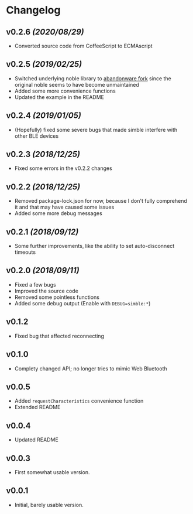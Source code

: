 # Changelog

## v0.2.6 *(2020/08/29)*

- Converted source code from CoffeeScript to ECMAscript

## v0.2.5 *(2019/02/25)*

- Switched underlying noble library to [abandonware fork](https://github.com/abandonware/noble) since the original noble seems to have become unmaintained
- Added some more convenience functions
- Updated the example in the README

## v0.2.4 *(2019/01/05)*

- (Hopefully) fixed some severe bugs that made simble interfere with other BLE devices

## v0.2.3 *(2018/12/25)*

- Fixed some errors in the v0.2.2 changes

## v0.2.2 *(2018/12/25)*

- Removed package-lock.json for now, because I don't fully comprehend it and that may have caused some issues
- Added some more debug messages

## v0.2.1 *(2018/09/12)*

- Some further improvements, like the ability to set auto-disconnect timeouts

## v0.2.0 *(2018/09/11)*

- Fixed a few bugs
- Improved the source code
- Removed some pointless functions
- Added some debug output (Enable with `DEBUG=simble:*`)

## v0.1.2

- Fixed bug that affected reconnecting

## v0.1.0

- Complety changed API; no longer tries to mimic Web Bluetooth

## v0.0.5

- Added `requestCharacteristics` convenience function
- Extended README

## v0.0.4

- Updated README

## v0.0.3

- First somewhat usable version.

## v0.0.1

- Initial, barely usable version.
